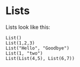 Lists
=====

Lists look like this:

```
List()
List(1,2,3)
List("Hello", "Goodbye")
List(1, "two")
List(List(4,5), List(6,7))
```
